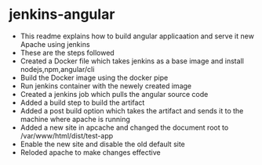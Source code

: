 # jenkins-angular
 * This readme explains how to build angular applicaation and serve it new Apache using jenkins
 * These are the steps followed
 * Created a Docker file which takes jenkins as a base image and install nodejs,npm,angular/cli
 * Build the Docker image using the docker pipe
 * Run jenkins container with the newely created image
 * Created a jenkins job which pulls the angular source code
 * Added a build step to build the artifact
 * Added a post build option which takes the artifact and sends it to the machine where apache is running
 * Added a new site in apcache and changed the document root to /var/www/html/dist/test-app
 * Enable the new site and disable the old default site
 * Reloded apache to make changes effective
